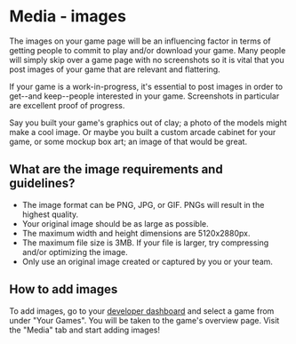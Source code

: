 # Media - images

The images on your game page will be an influencing factor in terms of getting people to commit to play and/or download your game. Many people will simply skip over a game page with no screenshots so it is vital that you post images of your game that are relevant and flattering.

If your game is a work-in-progress, it's essential to post images in order to get--and keep--people interested in your game. Screenshots in particular are excellent proof of progress.

Say you built your game's graphics out of clay; a photo of the models might make a cool image. Or maybe you built a custom arcade cabinet for your game, or some mockup box art; an image of that would be great.

## What are the image requirements and guidelines?

 - The image format can be PNG, JPG, or GIF. PNGs will result in the highest quality.
 - Your original image should be as large as possible.
 - The maximum width and height dimensions are 5120x2880px.
 - The maximum file size is 3MB. If your file is larger, try compressing and/or optimizing the image.
 - Only use an original image created or captured by you or your team.

## How to add images

To add images, go to your [developer dashboard](http://gamejolt.com/dashboard/) and select a game from under "Your Games". You will be taken to the game's overview page. Visit the "Media" tab and start adding images!

